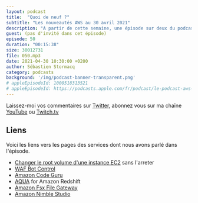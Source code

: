 ```yaml
---
layout: podcast
title:  "Quoi de neuf ?"
subtitle: "Les nouveautés AWS au 30 avril 2021"
description: "A partir de cette semaine, une épisode sur deux du podcast sera consacré à une brève revue des principales nouveautés AWS.  Cette semaine, nous parlons de stoackage et analyse de donnée avec AQUA pour Amazon Redshift, de Amazon Fsx Gateway, du changement de vos volumes EBS root sans arrêter vos instances, du contrôle du traffic en provenance des Bots et d'un nouveau service pour les studio de vidéo : Amazon Nimble Studio"
guest: (pas d'invité dans cet épisode)
episode: 50
duration: "00:15:38"
size: 30012731
file: 050.mp3
date: 2021-04-30 10:30:00 +0200
author: Sébastien Stormacq
category: podcasts
background: '/img/podcast-banner-transparent.png'
# appleEpisodeId: 1000518313521
# appleEpisodeId: https://podcasts.apple.com/fr/podcast/le-podcast-aws-en-français/id1452118442
---
```


Laissez-moi vos commentaires sur [Twitter](https://twitter.com/sebsto), abonnez vous sur ma chaîne [YouTube](https://www.youtube.com/sebsto) ou [Twitch.tv](https://www.twitch.tv/sebAWS)

## Liens

Voici les liens vers les pages des services dont nous avons parlé dans l'épisode.

- [Changer le root volume d'une instance EC2](https://docs.aws.amazon.com/AWSEC2/latest/UserGuide/ebs-restoring-volume.html#replace-root) sans l'arreter
- [WAF Bot Control](https://aws.amazon.com/blogs/aws/reduce-unwanted-traffic-on-your-web-site-with-aws-bot-control/)
- [Amazon Code Guru](https://aws.amazon.com/blogs/aws/amazon-codeguru-reviewer-updates-new-pricing-model-and-python-support-in-ga/)
- [AQUA](https://aws.amazon.com/blogs/aws/new-aqua-advanced-query-accelerator-for-amazon-redshift/) for Amazon Redshift
- [Amazon Fsx File Gateway](https://aws.amazon.com/blogs/aws/get-started-using-amazon-fsx-file-gateway-for-fast-cached-access-to-file-server-data-in-the-cloud/)
- [Amazon Nimble Studio](https://aws.amazon.com/blogs/aws/amazon-nimble-studio-build-a-creative-studio-in-the-cloud/)
